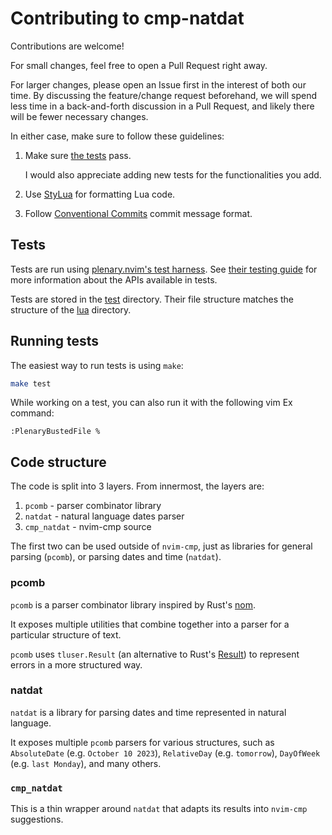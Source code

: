 # Contributing to cmp-natdat

Contributions are welcome!

For small changes, feel free to open a Pull Request right away.

For larger changes, please open an Issue first in the interest of both our time.
By discussing the feature/change request beforehand, we will spend less time in
a back-and-forth discussion in a Pull Request, and likely there will be fewer
necessary changes.

In either case, make sure to follow these guidelines:

1. Make sure [the tests](#tests) pass.

   I would also appreciate adding new tests for the functionalities you add.

2. Use [StyLua](https://github.com/JohnnyMorganz/StyLua) for formatting Lua
   code.
3. Follow [Conventional Commits](https://www.conventionalcommits.org/en/v1.0.0/)
   commit message format.

## Tests

Tests are run using
[plenary.nvim's test harness](https://github.com/nvim-lua/plenary.nvim#plenarytest_harness).
See
[their testing guide](https://github.com/nvim-lua/plenary.nvim/blob/master/TESTS_README.md)
for more information about the APIs available in tests.

Tests are stored in the [test](./test) directory. Their file structure matches
the structure of the [lua](./lua) directory.

## Running tests

The easiest way to run tests is using `make`:

```sh
make test
```

While working on a test, you can also run it with the following vim Ex command:

```raw
:PlenaryBustedFile %
```

## Code structure

The code is split into 3 layers. From innermost, the layers are:

1. `pcomb` - parser combinator library
2. `natdat` - natural language dates parser
3. `cmp_natdat` - nvim-cmp source

The first two can be used outside of `nvim-cmp`, just as libraries for general
parsing (`pcomb`), or parsing dates and time (`natdat`).

### pcomb

`pcomb` is a parser combinator library inspired by Rust's
[nom](https://docs.rs/nom/latest/nom/index.html).

It exposes multiple utilities that combine together into a parser for a
particular structure of text.

`pcomb` uses `tluser.Result` (an alternative to Rust's
[Result](https://doc.rust-lang.org/std/result/)) to represent errors in a more
structured way.

### natdat

`natdat` is a library for parsing dates and time represented in natural
language.

It exposes multiple `pcomb` parsers for various structures, such as
`AbsoluteDate` (e.g. `October 10 2023`), `RelativeDay` (e.g. `tomorrow`),
`DayOfWeek` (e.g. `last Monday`), and many others.

### `cmp_natdat`

This is a thin wrapper around `natdat` that adapts its results into `nvim-cmp`
suggestions.
